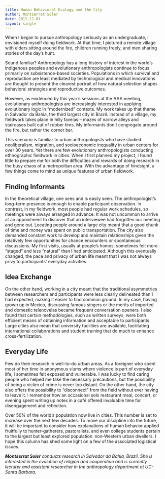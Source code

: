 ```yaml
---
title: Human Behavioral Ecology and the City
author: Montserrat Soler
date: 2012-12-01
layout: single
---
```


When I began to pursue anthropology seriously as an undergraduate, I envisioned myself doing fieldwork. At that time, I pictured a remote village with elders
sitting around the fire, children running freely, and men sharing stories of the day’s hunt.

Sound familiar? Anthropology has a long history of interest in the world’s indigenous peoples and evolutionary anthropologists continue to focus primarily on
subsistence-based societies. Populations in which survival and reproduction are least mediated by technological and medical innovations are thought to present
the clearest portrait of how natural selection shapes behavioral strategies and reproductive outcomes.

However, as evidenced by this year’s sessions at the AAA meeting, evolutionary anthropologists are increasingly interested in applying evolutionary logic in
“modernized” contexts. My work takes up that theme in Salvador da Bahia, the third largest city in Brazil. Instead of a village, my fieldwork takes place in hilly
favelas – mazes of narrow alleys and staircases built out of rubber tires. My informants don’t congregate around the fire, but rather the corner bar.

This scenario is familiar to urban anthropologists who have studied neoliberalism, migration, and socioeconomic inequality in urban centers for over 30 years.
Yet there are few evolutionary anthropologists conducting ethnographic fieldwork in cities. When I first planned my project, I found little to prepare me for
both the difficulties and rewards of doing research in the busy chaos of a metropolitan area. With the advantage of hindsight, a few things come to mind as
unique features of urban fieldwork.

## Finding Informants

In the theoretical village, one sees and is easily seen. The anthropologist’s long-term presence is enough to enable participant observation.
In contrast, in my fieldwork, most people had regular work schedules, so meetings were always arranged in advance. It was not uncommon to arrive at an
appointment to discover that an interviewee had forgotten our meeting and gone out. Locating people around a large city meant that a good chunk of time and
money was spent on public transportation. The city also demanded constant work to develop and maintain relationships given the relatively few opportunities
for chance encounters or spontaneous discussions. My first visits, usually at people’s homes, sometimes felt more “staged” and less “natural” than I had
anticipated. Although this eventually changed, the pace and privacy of urban life meant that I was not always privy to participants’ everyday activities.

## Idea Exchange

On the other hand, working in a city meant that the traditional asymmetries between researchers and participants were less clearly delineated
than I had expected, making it easier to find common ground. In my case, having grown up in Mexico, discussing famous singers or the merits of imported and
domestic telenovelas became frequent conversation openers. I also found that certain methodologies, such as written surveys, were both efficient means of
obtaining information and acceptable to participants. Large cities also mean that university facilities are available, facilitating international collaborations and
student training that do much to enhance cross-fertilization.

## Everyday Life

Few do their research in well-to-do urban areas. As a foreigner who spent most of her time in anonymous slums where violence is part of
everyday life, I sometimes felt exposed and vulnerable. I was lucky to find caring people who helped me take the necessary precautions, but the possibility of being
a victim of crime is never too distant. On the other hand, the city also offers the possibility to “disconnect” from the field without ever having to leave it. I
remember how an occasional solo restaurant meal, concert, or evening spent writing up notes in a café offered invaluable time for disengagement and reflection.

Over 50% of the world’s population now live in cities. This number is set to increase over the next few decades. To move our discipline into the future, it will be
important to consider how explanations of human behavior applied fruitfully to hunter-gatherers, pastoralists, and even college students pertain to the largest
but least explored population: non-Western urban dwellers. I hope this column has shed some light on a few of the associated logistical issues.

***Montserrat Soler*** *conducts research in Salvador da Bahia, Brazil. She is interested in the evolution of religion and cooperation and is currently lecturer and assistant researcher in the anthropology department at UC-Santa Barbara.*